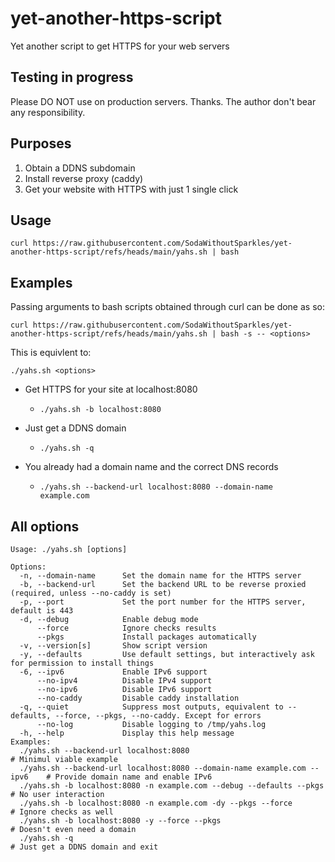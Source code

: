 # yet-another-https-script
Yet another script to get HTTPS for your web servers 

## Testing in progress
Please DO NOT use on production servers. Thanks. The author don't bear any responsibility.

## Purposes
  1. Obtain a DDNS subdomain
  2. Install reverse proxy (caddy)
  3. Get your website with HTTPS with just 1 single click

## Usage
```shell
curl https://raw.githubusercontent.com/SodaWithoutSparkles/yet-another-https-script/refs/heads/main/yahs.sh | bash
```

## Examples
Passing arguments to bash scripts obtained through curl can be done as so:
```shell
curl https://raw.githubusercontent.com/SodaWithoutSparkles/yet-another-https-script/refs/heads/main/yahs.sh | bash -s -- <options>
```
This is equivlent to:
```shell
./yahs.sh <options>
```
- Get HTTPS for your site at localhost:8080
  - ```shell
    ./yahs.sh -b localhost:8080
    ```
    
- Just get a DDNS domain
  - ```shell
    ./yahs.sh -q
    ```
- You already had a domain name and the correct DNS records
  - ```shell
    ./yahs.sh --backend-url localhost:8080 --domain-name example.com
    ```

## All options
```shell
Usage: ./yahs.sh [options]

Options:
  -n, --domain-name      Set the domain name for the HTTPS server
  -b, --backend-url      Set the backend URL to be reverse proxied (required, unless --no-caddy is set)
  -p, --port             Set the port number for the HTTPS server, default is 443
  -d, --debug            Enable debug mode
      --force            Ignore checks results
      --pkgs             Install packages automatically
  -v, --version[s]       Show script version
  -y, --defaults         Use default settings, but interactively ask for permission to install things
  -6, --ipv6             Enable IPv6 support
      --no-ipv4          Disable IPv4 support
      --no-ipv6          Disable IPv6 support
      --no-caddy         Disable caddy installation
  -q, --quiet            Suppress most outputs, equivalent to --defaults, --force, --pkgs, --no-caddy. Except for errors
      --no-log           Disable logging to /tmp/yahs.log
  -h, --help             Display this help message
Examples:
  ./yahs.sh --backend-url localhost:8080                                     # Minimul viable example
  ./yahs.sh --backend-url localhost:8080 --domain-name example.com --ipv6    # Provide domain name and enable IPv6
  ./yahs.sh -b localhost:8080 -n example.com --debug --defaults --pkgs       # No user interaction
  ./yahs.sh -b localhost:8080 -n example.com -dy --pkgs --force              # Ignore checks as well
  ./yahs.sh -b localhost:8080 -y --force --pkgs                              # Doesn't even need a domain
  ./yahs.sh -q                                                               # Just get a DDNS domain and exit
```
